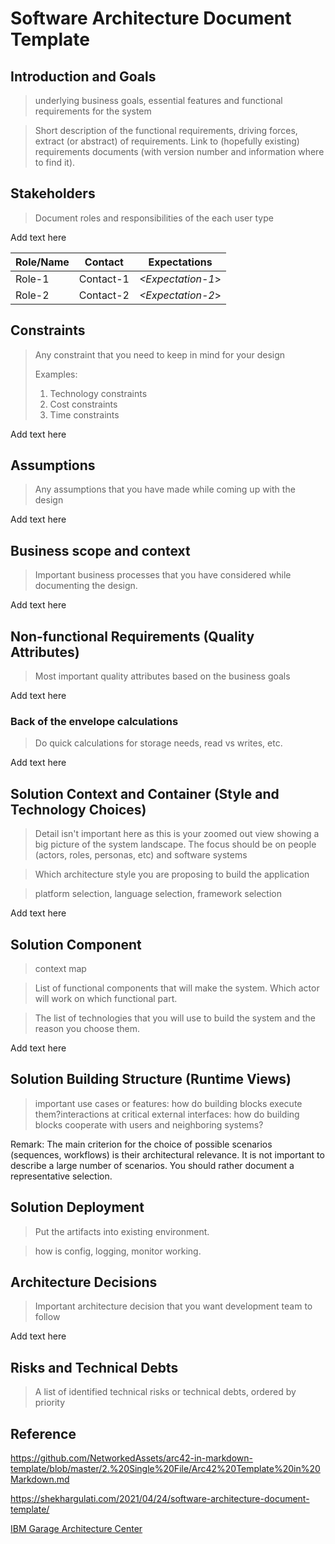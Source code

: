 # Software Architecture Document Template

## Introduction and Goals

> underlying business goals, essential features and functional requirements for the system

> Short description of the functional requirements, driving forces, extract (or abstract) of requirements. Link to (hopefully existing) requirements documents (with version number and information where to find it).

## Stakeholders

> Document roles and responsibilities of the each user type

Add text here

| Role/Name   | Contact                   | Expectations              |
| ----------- | ------------------------- | ------------------------- |
| Role-1      | Contact-1                 | *&lt;Expectation-1*&gt;   |
| Role-2      | Contact-2                 | *&lt;Expectation-2*&gt;   |

## Constraints

> Any constraint that you need to keep in mind for your design
>
> Examples:
>
> 1. Technology constraints
> 2. Cost constraints
> 3. Time constraints

Add text here

## Assumptions

> Any assumptions that you have made while coming up with the design

Add text here

## Business scope and context

> Important business processes that you have considered while documenting the design. 

Add text here

## Non-functional Requirements (Quality Attributes)

> Most important quality attributes based on the business goals

Add text here

### Back of the envelope calculations

> Do quick calculations for storage needs, read vs writes, etc.

Add text here

## Solution Context and Container (Style and Technology Choices)

> Detail isn't important here as this is your zoomed out view showing a big picture of the system landscape. The focus should be on people (actors, roles, personas, etc) and software systems

> Which architecture style you are proposing to build the application

> platform selection, language selection, framework selection

Add text here

## Solution Component

> context map

> List of functional components that will make the system. Which actor will work on which functional part.

> The list of technologies that you will use to build the system and the reason you choose them.

Add text here

## Solution Building Structure (Runtime Views)

> important use cases or features: how do building blocks execute them?interactions at critical external interfaces: how do building blocks cooperate with users and neighboring systems?

Remark: The main criterion for the choice of possible scenarios (sequences, workflows) is their architectural relevance. It is not important to describe a large number of scenarios. You should rather document a representative selection.

## Solution Deployment

> Put the artifacts into existing environment. 

> how is config, logging, monitor working.


## Architecture Decisions

> Important architecture decision that you want development team to follow

Add text here

## Risks and Technical Debts

> A list of identified technical risks or technical debts, ordered by priority

## Reference

https://github.com/NetworkedAssets/arc42-in-markdown-template/blob/master/2.%20Single%20File/Arc42%20Template%20in%20Markdown.md

https://shekhargulati.com/2021/04/24/software-architecture-document-template/

[IBM Garage Architecture Center](https://medium.com/ibm-garage/gitarchitecture-a-better-way-to-capture-architectural-decisions-b3574a3d604)